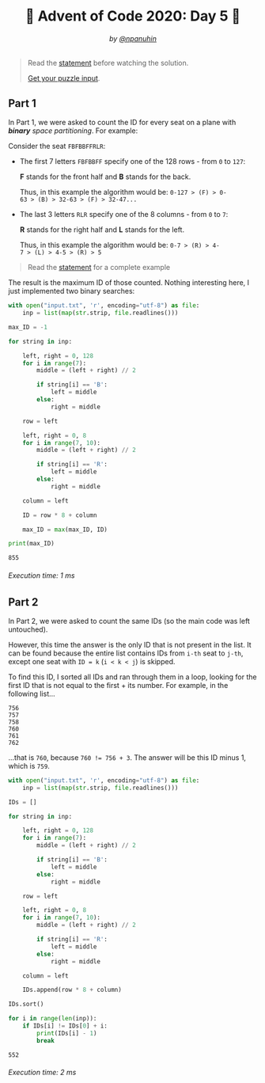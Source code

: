 <h1 align="center">🎄 Advent of Code 2020: Day 5 🎄</h1>
<h6 align="center">by <a href="https://github.com/npanuhin">@npanuhin</a></h6>

> Read the [statement](https://adventofcode.com/2020/day/5 "Visit adventofcode.com/2020/day/5") before watching the solution.
>
> [Get your puzzle input](https://adventofcode.com/2020/day/5/input "Open adventofcode.com/2020/day/5/input").


## Part 1

In Part 1, we were asked to count the ID for every seat on a plane with ***binary** space partitioning*. For example:

Consider the seat `FBFBBFFRLR`:

- The first 7 letters `FBFBBFF` specify one of the 128 rows - from `0` to `127`:

    **F** stands for the front half and **B** stands for the back.

    Thus, in this example the algorithm would be: `0-127 > (F) > 0-63 > (B) > 32-63 > (F) > 32-47...`

- The last 3 letters `RLR` specify one of the 8 columns - from `0` to `7`:

    **R** stands for the right half and **L** stands for the left.

    Thus, in this example the algorithm would be: `0-7 > (R) > 4-7 > (L) > 4-5 > (R) > 5`

> Read the [statement](https://adventofcode.com/2020/day/5 "Visit adventofcode.com/2020/day/5") for a complete example

The result is the maximum ID of those counted. Nothing interesting here, I just implemented two binary searches:

```python
with open("input.txt", 'r', encoding="utf-8") as file:
    inp = list(map(str.strip, file.readlines()))

max_ID = -1

for string in inp:

    left, right = 0, 128
    for i in range(7):
        middle = (left + right) // 2

        if string[i] == 'B':
            left = middle
        else:
            right = middle

    row = left

    left, right = 0, 8
    for i in range(7, 10):
        middle = (left + right) // 2

        if string[i] == 'R':
            left = middle
        else:
            right = middle

    column = left

    ID = row * 8 + column

    max_ID = max(max_ID, ID)

print(max_ID)
```
```
855
```
###### Execution time: 1 ms

## Part 2

In Part 2, we were asked to count the same IDs (so the main code was left untouched).

However, this time the answer is the only ID that is not present in the list. It can be found because the entire list contains IDs from `i-th` seat to `j-th`, except one seat with `ID = k` (`i < k < j`) is skipped.

To find this ID, I sorted all IDs and ran through them in a loop, looking for the first ID that is not equal to the first + its number. For example, in the following list...

```
756
757
758
760
761
762
```

...that is `760`, because `760 != 756 + 3`. The answer will be this ID minus 1, which is `759`.

```python
with open("input.txt", 'r', encoding="utf-8") as file:
    inp = list(map(str.strip, file.readlines()))

IDs = []

for string in inp:

    left, right = 0, 128
    for i in range(7):
        middle = (left + right) // 2

        if string[i] == 'B':
            left = middle
        else:
            right = middle

    row = left

    left, right = 0, 8
    for i in range(7, 10):
        middle = (left + right) // 2

        if string[i] == 'R':
            left = middle
        else:
            right = middle

    column = left

    IDs.append(row * 8 + column)

IDs.sort()

for i in range(len(inp)):
    if IDs[i] != IDs[0] + i:
        print(IDs[i] - 1)
        break
```
```
552
```
###### Execution time: 2 ms
